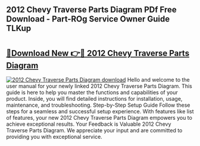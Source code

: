 ## 2012 Chevy Traverse Parts Diagram PDf Free Download - Part-ROg Service Owner Guide TLKup

# <h2><a href="http://dfsow5g.blite.top/?on=2012+Chevy+Traverse+Parts+Diagram">🔗Download New 👉🔴 2012 Chevy Traverse Parts Diagram</a></h2>

[![2012 Chevy Traverse Parts Diagram download](https://i.imgur.com/lujVjoI.png)](http://dfsow5g.blite.top/?on=2012+Chevy+Traverse+Parts+Diagram)
Hello and welcome to the user manual for your newly linked 2012 Chevy Traverse Parts Diagram. This guide is here to help you master the functions and capabilities of your product. Inside, you will find detailed instructions for installation, usage, maintenance, and troubleshooting. Step-by-Step Setup Guide Follow these steps for a seamless and successful setup experience. With features like list of features, your new 2012 Chevy Traverse Parts Diagram empowers you to achieve exceptional results. Your Feedback is Valuable 2012 Chevy Traverse Parts Diagram. We appreciate your input and are committed to providing you with exceptional service.
